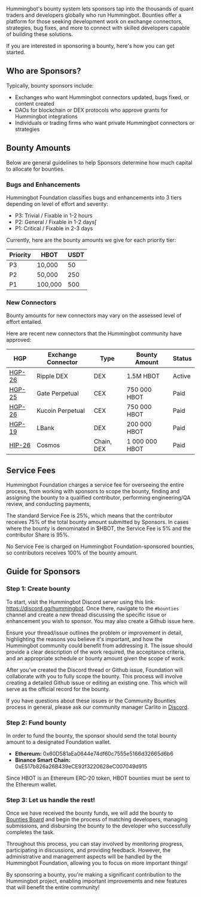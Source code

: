 Hummingbot's bounty system lets sponsors tap into the thousands of quant traders and developers globally who run Hummingbot. Bounties offer a platform for those seeking development work on exchange connectors, strategies, bug fixes, and more to connect with skilled developers capable of building these solutions.

If you are interested in sponsoring a bounty, here's how you can get started.

## Who are Sponsors?

Typically, bounty sponsors include:

* Exchanges who want Hummingbot connectors updated, bugs fixed, or content created
* DAOs for blockchain or DEX protocols who approve grants for Hummingbot integrations
* Individuals or trading firms who want private Hummingbot connectors or strategies

## Bounty Amounts

Below are general guidelines to help Sponsors determine how much capital to allocate for bounties.

### Bugs and Enhancements

Hummingbot Foundation classifies bugs and enhancements into 3 tiers depending on level of effort and severity:

* P3: Trivial / Fixable in 1-2 hours
* P2: General / Fixable in 1-2 days∫
* P1: Critical / Fixable in 2-3 days

Currently, here are the bounty amounts we give for each priority tier:

| Priority | HBOT    | USDT |
|----------|-------- |------|
| P3       | 10,000  | 50   |
| P2       | 50,000  | 250  |
| P1       | 100,000 | 500  |

### New Connectors

Bounty amounts for new connectors may vary on the assessed level of effort entailed.

Here are recent new connectors that the Hummingbot community have approved:

| HGP               | Exchange Connector | Type   | Bounty Amount | Status |
|-------------------|--------------------|--------|---------------|--------|
| [HGP-26](https://snapshot.org/#/hbot.eth/proposal/0x7a02f532e0452d3ce7f8b64a8a52e6bed285cc65461a1523fa0f91f2024f8c01)   | Ripple DEX         | DEX         |    1.5M HBOT    |  Active     |
| [HGP-25](https://snapshot.org/#/hbot.eth/proposal/0x7a02f532e0452d3ce7f8b64a8a52e6bed285cc65461a1523fa0f91f2024f8c01)   | Gate Perpetual     | CEX         | 750 000 HBOT    |  Paid       |
| [HGP-26](https://snapshot.org/#/hbot.eth/proposal/0x7a02f532e0452d3ce7f8b64a8a52e6bed285cc65461a1523fa0f91f2024f8c01)   | Kucoin Perpetual   | CEX         | 750 000 HBOT    |  Paid       |
| [HGP-19](https://snapshot.org/#/hbot.eth/proposal/0x855cd611151ef9e44d4507d133bcc64c5119a25425720dcb83f2850098647cc0)   | LBank              | DEX         | 200 000 HBOT    |  Paid       |
| [HIP-26](https://snapshot.org/#/hbot.eth/proposal/0xba85dc0b0cb184bf376ee609e506639d449af38c4408d642633a13839138c5b0)   | Cosmos             | Chain, DEX  | 1 000 000 HBOT  |  Paid      |


## Service Fees

Hummingbot Foundation charges a service fee for overseeing the entire process, from working with sponsors to scope the bounty, finding and assigning the bounty to a qualified contributor, performing engineering/QA review, and conducting payments, 

The standard Service Fee is 25%, which means that the contributor receives 75% of the total bounty amount submitted by Sponsors. In cases where the bounty is denominated in $HBOT, the Service Fee is 5% and the contributor Share is 95%.

No Service Fee is charged on Hummingbot Foundation-sponsored bounties, so contributors receives 100% of the bounty amount.

## Guide for Sponsors

### Step 1: Create bounty

To start, visit the Hummingbot Discord server using this link: <https://discord.gg/hummingbot>. Once there, navigate to the `#bounties` channel and create a new thread discussing the specific issue or enhancement you wish to sponsor. You may also create a Github issue here.

Ensure your thread/issue outlines the problem or improvement in detail, highlighting the reasons you believe it's important, and how the Hummingbot community could benefit from addressing it. The issue should provide a clear description of the work required, the acceptance criteria, and an appropriate schedule or bounty amount given the scope of work.

After you've created the Discord thread or Github issue, Foundation will collaborate with you to fully scope the bounty. This process will involve creating a detailed Github issue or editing an existing one. This which will serve as the official record for the bounty.

If you have questions about these issues or the Community Bounties process in general, please ask our community manager Carlito in [Discord](https://discord.gg/hummingbot).

### Step 2: Fund bounty

In order to fund the bounty, the sponsor should send the total bounty amount to a designated Foundation wallet.

* **Ethereum:** 0x60D581aEa0644e74df60c7555e5166d32665d6b6  
* **Binance Smart Chain:** 0xE517b826a26B439eCE92f3220628eC007049d915

Since HBOT is an Ethereum ERC-20 token, HBOT bounties must be sent to the Ethereum wallet.

### Step 3: Let us handle the rest!

Once we have received the bounty funds, we will add the bounty to [Bounties Board](https://github.com/orgs/hummingbot/projects/7/views/1) and begin the process of matching developers, managing submissions, and disbursing the bounty to the developer who successfully completes the task.

Throughout this process, you can stay involved by monitoring progress, participating in discussions, and providing feedback. However, the administrative and management aspects will be handled by the Hummingbot Foundation, allowing you to focus on more important things!

By sponsoring a bounty, you're making a significant contribution to the Hummingbot project, enabling important improvements and new features that will benefit the entire community!  